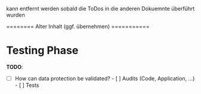 kann entfernt werden sobald die ToDos in die anderen Dokuemnte überführt wurden

======== Alter Inhalt (ggf. übernehmen) ===========

# Testing Phase

**TODO**:

- [ ] How can data protection be validated?
      - [ ] Audits (Code, Application, …)
      - [ ] Tests

